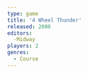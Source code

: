 ```yaml
---
type: game
title: '4 Wheel Thunder'
released: 2000
editors: 
  -Midway
players: 2
genres:
  - Course
---
```

